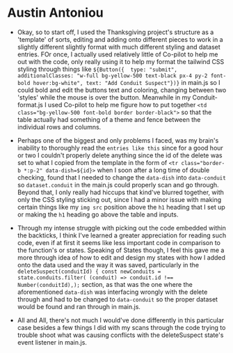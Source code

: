 # Austin Antoniou

- Okay, so to start off, I used the Thanksgiving project's structure as a 'template' of sorts, editing and adding onto different pieces to work in a slightly different slightly format with much different styling and dataset entries. FOr once, I actually used relatively little of Co-pilot to help me out with the code, only really using it to help my format the tailwind CSS styling through things like `${Button({  type: "submit", additionalClasses: "w-full bg-yellow-500 text-black px-4 py-2 font-bold hover:bg-white", text: "Add Conduit Suspect"})}` in main.js so I could bold and edit the buttons text and coloring, changing between two 'styles' while the mouse is over the button. Meanwhile in my Conduit-format.js I used Co-pilot to help me figure how to put together `<td class="bg-yellow-500 font-bold border border-black">` so that the table actually had something of a theme and fence between the individual rows and columns.

- Perhaps one of the biggest and only problems I faced, was my brain's inability to thoroughly read the `entries like this` since for a good hour or two I couldn't properly delete anything since the id of the delete was set to what I copied from the template in the form of `<tr class="border-b *:p-2" data-dish=${id}>` when I soon after a long time of double checking, found that I needed to change the `data-dish` into `data-conduit` so `dataset.conduit` in the main.js could properly scan and go through. Beyond that, I only really had hiccups that kind've blurred together, with only the CSS styling sticking out, since I had a minor issue with making certain things like my `img src` position above the `h1` heading that I set up or making the `h1` heading go above the table and inputs.

- Through my intense struggle with picking out the code embedded within the backticks, I think I've learned a greater appreciation for reading such code, even if at first it seems like less important code in comparison to the function's or states. Speaking of States though, I feel this gave me a more through idea of how to edit and design my states with how I added onto the data used and the way it was saved, particularly in the ` deleteSuspect(conduitId) { const newConduits = state.conduits.filter( (conduit) => conduit.id !== Number(conduitId),);` section, as that was the one where the aforementioned `data-dish` was interfacing wrongly with the delete through and had to be changed to `data-conduit` so the proper dataset would be found and ran through in main.js.

- All and All, there's not much I would've done differently in this particular case besides a few things I did with my scans through the code trying to trouble shoot what was causing conflicts with the deleteSuspect state's event listener in main.js.
